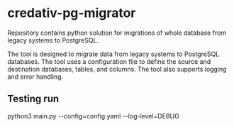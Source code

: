 # credativ-pg-migrator

Repository contains python solution for migrations of whole database from legacy systems to PostgreSQL.

The tool is designed to migrate data from legacy systems to PostgreSQL databases. The tool uses a configuration file to define the source and destination databases, tables, and columns. The tool also supports logging and error handling.

## Testing run

python3 main.py --config=config.yaml --log-level=DEBUG
